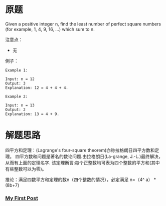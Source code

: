 # 原题
Given a positive integer n, find the least number of perfect square numbers
(for example, 1, 4, 9, 16, ...) which sum to n.

注意点：

  - 无

例子：

```
Example 1:

Input: n = 12
Output: 3 
Explanation: 12 = 4 + 4 + 4.

Example 2:

Input: n = 13
Output: 2
Explanation: 13 = 4 + 9.
```

# 解题思路
四平方和定理：(Lagrange's four-square theorem)亦称拉格朗日四平方数和定理。
四平方数和问题是著名的数论问题.由拉格朗日(La-grange, J.-L.)最终解决，从而有上面的定理名字.
该定理断言:每个正整数均可表为四个整数的平方和(其中有些整数可以为零)。

推论：满足四数平方和定理的数n（四个整数的情况），必定满足 n=（4^ a） * (8b+7)

### [My First Post](https://leetcode.com/problems/perfect-squares/discuss/259868/Python-beat-99-Solution-using-Number-theory%3A-Lagrange's-four-square-theorem)
